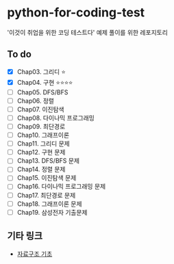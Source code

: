 # python-for-coding-test
'이것이 취업을 위한 코딩 테스트다' 예제 풀이를 위한 레포지토리

## To do
- [x] Chap03. 그리디 ⭐️️
- [x] Chap04. 구현 ⭐️️⭐️️⭐️️⭐️️
- [ ] Chap05. DFS/BFS
- [ ] Chap06. 정렬
- [ ] Chap07. 이진탐색
- [ ] Chap08. 다이나믹 프로그래밍
- [ ] Chap09. 최단경로
- [ ] Chap10. 그래프이론
- [ ] Chap11. 그리디 문제
- [ ] Chap12. 구현 문제
- [ ] Chap13. DFS/BFS 문제
- [ ] Chap14. 정렬 문제
- [ ] Chap15. 이진탐색 문제
- [ ] Chap16. 다이나믹 프로그래밍 문제
- [ ] Chap17. 최단경로 문제
- [ ] Chap18. 그래프이론 문제
- [ ] Chap19. 삼성전자 기출문제

## 기타 링크
- [자료구조 기초](https://velog.io/@aoqlsdl/%EC%9E%90%EB%A3%8C%EA%B5%AC%EC%A1%B0-stack-queue-%EC%9E%AC%EA%B7%80%ED%95%A8%EC%88%98) 